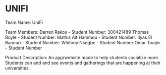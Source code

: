 UNIFI
=====

Team Name: UniFi

Team Members:
Darren Rakos - Student Number: 300421489
Thomas Boyle - Student Number:
Mathis Ait Hammou - Student Number:
Ilyas El Banouri - Student Number:
Whitney Nsegbe - Student Number
Omar Touijer - Student Number

Product Description:
An app/website made to help students socialize more. Students can add and see events and gatherings that are happening at their universities. 
